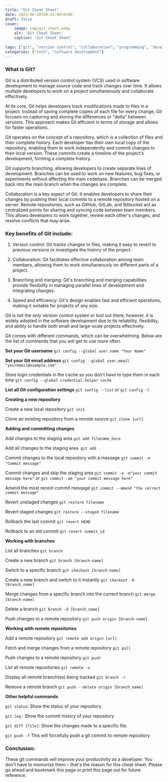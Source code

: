 ```yaml
---
title: "Git Cheat Sheet"
date: 2023-06-28T09:23:09+0100
draft: false
cover:
    image: img/git_cheat.webp
    alt: 'Git Cheat Sheet'
    caption: 'Git Cheat Sheet'
    
tags: ["git", "version control", "collaboration", "programming", "developer"]
categories: ["tech", "software development"]
---
```


### What is Git?

Git is a distributed version control system (VCS) used in software development to manage source code and track changes over time. It allows multiple developers to work on a project simultaneously and collaborate effectively.

At its core, Git helps developers track modifications made to files in a project. Instead of saving complete copies of each file for every change, Git focuses on capturing and storing the differences or "delta" between versions. This approach makes Git efficient in terms of storage and allows for faster operations.

Git operates on the concept of a repository, which is a collection of files and their complete history. Each developer has their own local copy of the repository, enabling them to work independently and commit changes to their local version. These commits create a timeline of the project's development, forming a complete history.

Git supports branching, allowing developers to create separate lines of development. Branches can be used to work on new features, bug fixes, or experiments without affecting the main codebase. Branches can be merged back into the main branch when the changes are complete.

Collaboration is a key aspect of Git. It enables developers to share their changes by pushing their local commits to a remote repository hosted on a server. Remote repositories, such as GitHub, GitLab, and Bitbucket act as centralized points for sharing and syncing code between team members. This allows developers to work together, review each other's changes, and resolve conflicts that may arise.

### Key benefits of Git include:

1. Version control: Git tracks changes to files, making it easy to revert to previous versions or investigate the history of the project.

2. Collaboration: Git facilitates effective collaboration among team members, allowing them to work simultaneously on different parts of a project.

3. Branching and merging: Git's branching and merging capabilities provide flexibility in managing parallel lines of development and integrating changes.

4. Speed and efficiency: Git's design enables fast and efficient operations, making it suitable for projects of any size.

Git is not the only version control system or tool out there, however, it is widely adopted in the software development due to its reliability, flexibility, and ability to handle both small and large-scale projects effectively.

Git comes with different commands, which can be overwhelming. Below are the list of commands that you will get to use more often.

**Set your Git username**
`git config --global user.name "Your Name"`

**Set your Git email address**
`git config --global user.email "youremail@example.com"`

Store login credentials in the cache so you don't have to type them in each time
`git config --global credential.helper cache`

**List all Git configuration settings**
`git config --list` or `git config -l`

**Creating a new repository**

Create a new local repository
`git init` 

Clone an existing repository from a remote source
`git clone [url]`

**Adding and committing changes**

Add changes to the staging area
`git add filename_here`

Add all changes to the staging area 
`git add .` 

Commit changes to the local repository with a message
`git commit -m "Commit message"` 

Commit changes and skip the staging area
`git commit -a -m"your commit message here"`
or
`git commit -am "your commit message here"`

Amend the most recent commit message
`git commit --amend "the correct commit message"`

Revert unstaged changes
`git restore filename`

Revert staged changes
`git restore --staged filename`

Rollback the last commit
`git revert HEAD`

Rollback to an old commit
`git revert commit_id`

**Working with branches**

List all branches
`git branch`

Create a new branch
`git branch [branch-name]`

 Switch to a specific branch
`git checkout [branch-name]`

Create a new branch and switch to it instantly
`git checkout -b [branch_name]`

Merge changes from a specific branch into the current branch
`git merge [branch-name]` 

Delete a branch
`git branch -d [branch_name]`

Push changes to a remote repository
`git push origin [branch-name]` 

**Working with remote repositories**

Add a remote repository
`git remote add origin [url]` 

 Fetch and merge changes from a remote repository
`git pull` 

Push changes to a remote repository
`git push` 

List all remote repositories
`git remote -v` 

Display all remote branch(es) being tracked
`git branch -r`

Remove a remote branch
`git push --delete origin [branch_name]`

**Other helpful commands**

`git status`: Show the status of your repository

`git log` : Show the commit history of your repository

`git diff [file]`: Show the changes made to a specific file.

`git push -f` This will forcefully push a git commit to remote repository

### Conclusion:

These git commands will improve your productivity as a developer. You don't have to memorize them – that's the reason for this cheat sheet. Please go ahead and bookmark this page or print this page out for future reference.